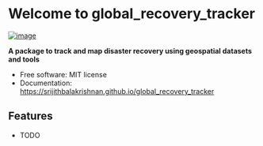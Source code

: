 # Welcome to global_recovery_tracker


[![image](https://img.shields.io/pypi/v/global_recovery_tracker.svg)](https://pypi.python.org/pypi/global_recovery_tracker)


**A package to track and map disaster recovery using geospatial datasets and tools**


-   Free software: MIT license
-   Documentation: <https://srijithbalakrishnan.github.io/global_recovery_tracker>
    

## Features

-   TODO
